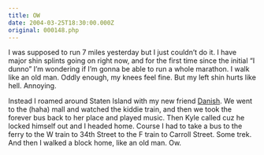 ```yaml
---
title: OW
date: 2004-03-25T18:30:00.000Z
original: 000148.php
---
```


I was supposed to run 7 miles yesterday but I just couldn’t do it. I have major shin splints going on right now, and for the first time since the initial “I dunno” I’m wondering if I’m gonna be able to run a whole marathon. I walk like an old man. Oddly enough, my knees feel fine. But my left shin hurts like hell. Annoying.

Instead I roamed around Staten Island with my new friend <a href="http://www.rockcitygirl.com">Danish</a>. We went to the (haha) mall and watched the kiddie train, and then we took the forever bus back to her place and played music. Then Kyle called cuz he locked himself out and I headed home. Course I had to take a bus to the ferry to the W train to 34th Street to the F train to Carroll Street. Some trek. And then I walked a block home, like an old man. Ow.
